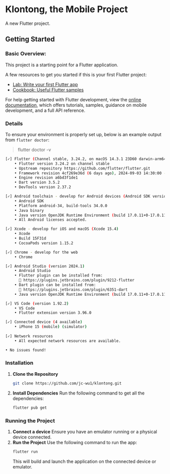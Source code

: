 # Klontong, the Mobile Project

A new Flutter project.

## Getting Started
### Basic Overview:
This project is a starting point for a Flutter application.

A few resources to get you started if this is your first Flutter project:

- [Lab: Write your first Flutter app](https://docs.flutter.dev/get-started/codelab)
- [Cookbook: Useful Flutter samples](https://docs.flutter.dev/cookbook)

For help getting started with Flutter development, view the
[online documentation](https://docs.flutter.dev/), which offers tutorials,
samples, guidance on mobile development, and a full API reference.

### Details
To ensure your environment is properly set up, below is an example output from `flutter doctor`:
> flutter doctor -v
```bash
[✓] Flutter (Channel stable, 3.24.2, on macOS 14.3.1 23D60 darwin-arm64, locale en-ID)
    • Flutter version 3.24.2 on channel stable
    • Upstream repository https://github.com/flutter/flutter.git
    • Framework revision 4cf269e36d (6 days ago), 2024-09-03 14:30:00 -0700
    • Engine revision a6bd3f1de1
    • Dart version 3.5.2
    • DevTools version 2.37.2

[✓] Android toolchain - develop for Android devices (Android SDK version 34.0.0)
    • Android SDK
    • Platform android-34, build-tools 34.0.0
    • Java binary
    • Java version OpenJDK Runtime Environment (build 17.0.11+0-17.0.11b1207.24-11852314)
    • All Android licenses accepted.

[✓] Xcode - develop for iOS and macOS (Xcode 15.4)
    • Xcode
    • Build 15F31d
    • CocoaPods version 1.15.2

[✓] Chrome - develop for the web
    • Chrome

[✓] Android Studio (version 2024.1)
    • Android Studio
    • Flutter plugin can be installed from:
      🔨 https://plugins.jetbrains.com/plugin/9212-flutter
    • Dart plugin can be installed from:
      🔨 https://plugins.jetbrains.com/plugin/6351-dart
    • Java version OpenJDK Runtime Environment (build 17.0.11+0-17.0.11b1207.24-11852314)

[✓] VS Code (version 1.92.2)
    • VS Code
    • Flutter extension version 3.96.0

[✓] Connected device (4 available)
    • iPhone 15 (mobile) (simulator)
    
[✓] Network resources
    • All expected network resources are available.

• No issues found!
```
### Installation
1. **Clone the Repository**
   ```bash
   git clone https://github.com/jc-wu1/klontong.git
   ```
2. **Install Dependencies**
   Run the following command to get all the dependencies:
   ```bash
   flutter pub get
   ```
### Running the Project
1. **Connect a device**
   Ensure you have an emulator running or a physical device connected.
3. **Run the Project**
   Use the following command to run the app:
   ```bash
   flutter run
   ```
   This will build and launch the application on the connected device or emulator.
